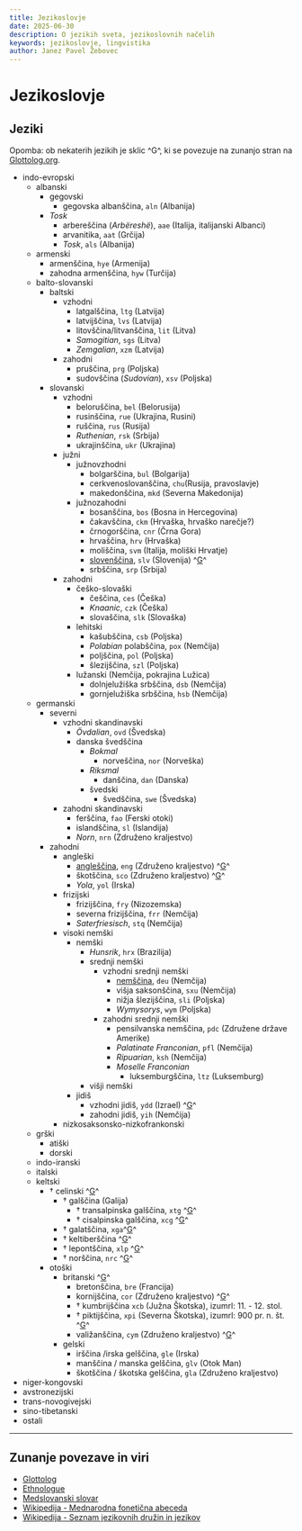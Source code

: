 ```yaml
---
title: Jezikoslovje
date: 2025-06-30
description: O jezikih sveta, jezikoslovnih načelih
keywords: jezikoslovje, lingvistika
author: Janez Pavel Žebovec
---
```


# Jezikoslovje

## Jeziki

Opomba: ob nekaterih jezikih je sklic ^G^, ki se povezuje na zunanjo stran na [Glottolog.org](https://glottolog.org/).

- indo-evropski
    - albanski
        - gegovski
            - gegovska albanščina, `aln` (Albanija)
        - *Tosk*
            - arbereščina (*Arbëreshë*), `aae` (Italija, italijanski Albanci)
            - arvanitika, `aat` (Grčija)
            - *Tosk*, `als` (Albanija)
    - armenski
        - armenščina, `hye` (Armenija)
        - zahodna armenščina, `hyw` (Turčija)
    - balto-slovanski
        - baltski
            - vzhodni
                - latgalščina, `ltg` (Latvija)
                - latvijščina, `lvs` (Latvija)
                - litovščina/litvanščina, `lit` (Litva)
                - *Samogitian*, `sgs` (Litva)
                - *Zemgalian*, `xzm` (Latvija)
            - zahodni
                - pruščina, `prg` (Poljska)
                - sudovščina (*Sudovian*), `xsv` (Poljska)
        - slovanski
            - vzhodni
                - beloruščina, `bel` (Belorusija)
                - rusinščina, `rue` (Ukrajina, Rusini)
                - ruščina, `rus` (Rusija)
                - *Ruthenian*, `rsk` (Srbija)
                - ukrajinščina, `ukr` (Ukrajina)
            - južni
                - južnovzhodni
                    - bolgarščina, `bul` (Bolgarija)
                    - cerkvenoslovanščina, `chu`(Rusija, pravoslavje)
                    - makedonščina, `mkd` (Severna Makedonija)
                - južnozahodni
                    - bosanščina, `bos` (Bosna in Hercegovina)
                    - čakavščina, `ckm` (Hrvaška, hrvaško narečje?)
                    - črnogorščina, `cnr` (Črna Gora)
                    - hrvaščina, `hrv` (Hrvaška)
                    - moliščina, `svm` (Italija, moliški Hrvatje)
                    - [slovenščina](/knjiznica/slovenscina), `slv` (Slovenija) ^[G](https://glottolog.org/resource/languoid/id/slov1268)^
                    - srbščina, `srp` (Srbija)
            - zahodni
                - češko-slovaški
                    - češčina, `ces` (Češka)
                    - *Knaanic*, `czk` (Češka)
                    - slovaščina, `slk` (Slovaška)
                - lehitski
                    - kašubščina, `csb` (Poljska)
                    - *Polabian* polabščina, `pox` (Nemčija)
                    - poljščina, `pol` (Poljska)
                    - šlezijščina, `szl` (Poljska)
                - lužanski (Nemčija, pokrajina Lužica)
                    - dolnjelužiška srbščina, `dsb` (Nemčija)
                    - gornjelužiška srbščina, `hsb` (Nemčija)
    - germanski
        - severni
            - vzhodni skandinavski
                - *Övdalian*, `ovd` (Švedska)
                - danska švedščina
                    - *Bokmal*
                        - norveščina, `nor` (Norveška)
                    - *Riksmal*
                        - danščina, `dan` (Danska)
                    - švedski
                        - švedščina, `swe` (Švedska)
            - zahodni skandinavski
                - ferščina, `fao` (Ferski otoki)
                - islandščina, `sl` (Islandija)
                - *Norn*, `nrn` (Združeno kraljestvo)
        - zahodni
            - angleški
                - [angleščina](/knjiznica/anglescina), `eng` (Združeno kraljestvo) ^[G](https://glottolog.org/resource/languoid/id/stan1293)^
                - škotščina, `sco` (Združeno kraljestvo) ^[G](https://glottolog.org/resource/languoid/id/scot1243)^
                - *Yola*, `yol` (Irska)
            - frizijski
                - frizijščina, `fry` (Nizozemska)
                - severna frizijščina, `frr` (Nemčija)
                - *Saterfriesisch*, `stq` (Nemčija)
            - visoki nemški
                - nemški
                    - *Hunsrik*, `hrx` (Brazilija)
                    - srednji nemški
                        - vzhodni srednji nemški
                            - [nemščina](/knjiznica/nemscina), `deu` (Nemčija)
                            - višja saksonščina, `sxu` (Nemčija)
                            - nižja šlezijščina, `sli` (Poljska)
                            - *Wymysorys*, `wym` (Poljska)
                        - zahodni srednji nemški
                            - pensilvanska nemščina, `pdc` (Združene države Amerike)
                            - *Palatinate Franconian*, `pfl` (Nemčija)
                            - *Ripuarian*, `ksh` (Nemčija)
                            - *Moselle Franconian*
                                - luksemburgščina, `ltz` (Luksemburg)
                    - višji nemški
                - jidiš
                    - vzhodni jidiš, `ydd` (Izrael) ^[G](https://glottolog.org/resource/languoid/id/east2295)^
                    - zahodni jidiš, `yih` (Nemčija)
            - nizkosaksonsko-nizkofrankonski
    - grški
        - atiški
        - dorski
    - indo-iranski
    - italski
    - keltski
        - † celinski ^[G](https://glottolog.org/resource/languoid/id/cont1249)^
            - † galščina (Galija)
                - † transalpinska galščina, `xtg` ^[G](https://glottolog.org/resource/languoid/id/tran1282)^
                - † cisalpinska galščina, `xcg` ^[G](https://glottolog.org/resource/languoid/id/cisa1237)^
            - † galatščina, `xga`^[G](https://glottolog.org/resource/languoid/id/gala1252)^
            - † keltiberščina ^[G](https://glottolog.org/resource/languoid/id/celt1247)^
            - † lepontščina, `xlp` ^[G](https://glottolog.org/resource/languoid/id/lepo1240)^
            - † norščina, `nrc` ^[G](https://glottolog.org/resource/languoid/id/nori1240)^
        - otoški
            - britanski ^[G](https://glottolog.org/resource/languoid/id/bryt1239)^
                - bretonščina, `bre` (Francija)
                - kornijščina, `cor` (Združeno kraljestvo) ^[G](https://glottolog.org/resource/languoid/id/corn1251)^
                - † kumbrijščina `xcb` (Južna Škotska), izumrl: 11. - 12. stol.
                - † piktijščina, `xpi` (Severna Škotska), izumrl: 900 pr. n. št. ^[G](http://glottolog.org/resource/languoid/id/pict1238)^
                - valižanščina, `cym` (Združeno kraljestvo) ^[G](https://glottolog.org/resource/languoid/id/wels1247)^
            - gelski
                - irščina /irska gelščina, `gle` (Irska)
                - manščina / manska gelščina, `glv` (Otok Man)
                - škotščina / škotska gelščina, `gla` (Združeno kraljestvo)
- niger-kongovski
- avstronezijski
- trans-novogivejski
- sino-tibetanski
- ostali

---

## Zunanje povezave in viri

- [Glottolog](https://glottolog.org/)
- [Ethnologue](https://www.ethnologue.com/)
- [Medslovanski slovar](https://interslavic-dictionary.com/)
- [Wikipedija - Mednarodna fonetična abeceda](https://sl.wikipedia.org/wiki/Mednarodna_foneti%C4%8Dna_abeceda)
- [Wikipedija - Seznam jezikovnih družin in jezikov](https://sl.wikipedia.org/wiki/Seznam_jezikovnih_dru%C5%BEin_in_jezikov)

